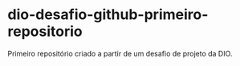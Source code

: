 # dio-desafio-github-primeiro-repositorio
Primeiro repositório criado a partir de um desafio de projeto da DIO.
